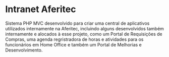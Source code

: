 # Intranet Aferitec
 Sistema PHP MVC desenvolvido para criar uma central de aplicativos utilizados internamente na Aferitec, incluindo alguns desenvolvidos também internamente e alocados à esse projeto, como um Portal de Requisições de Compras, uma agenda regristradora de horas e atividades para os funcionários em Home Office e também um Portal de Melhorias e Desenvolvimento.
